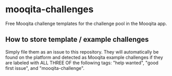 # mooqita-challenges
Free Mooqita challenge templates for the challenge pool in the Mooqita app.

## How to store template / example challenges
Simply file them as an issue to this repository. They will automatically be found on the platform and detected as Mooqita example challenges if they are labeled with ALL THREE OF the following tags: "help wanted", "good first issue", and "mooqita-challenge".
